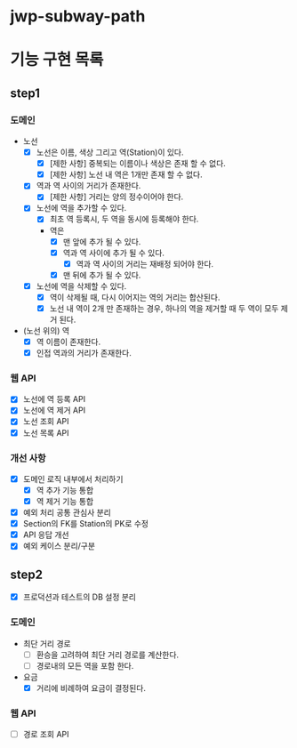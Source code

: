# jwp-subway-path

# 기능 구현 목록

## step1

### 도메인

- 노선
    - [x] 노선은 이름, 색상 그리고 역(Station)이 있다.
        - [x] [제한 사항] 중복되는 이름이나 색상은 존재 할 수 없다.
        - [x] [제한 사항] 노선 내 역은 1개만 존재 할 수 없다.
    - [x] 역과 역 사이의 거리가 존재한다.
        - [x] [제한 사항] 거리는 양의 정수이어야 한다.
    - [x] 노선에 역을 추가할 수 있다.
        - [x] 최초 역 등록시, 두 역을 동시에 등록해야 한다.
        - 역은
            - [x] 맨 앞에 추가 될 수 있다.
            - [x] 역과 역 사이에 추가 될 수 있다.
                - [x] 역과 역 사이의 거리는 재배정 되어야 한다.
            - [x] 맨 뒤에 추가 될 수 있다.
    - [x] 노선에 역을 삭제할 수 있다.
        - [x] 역이 삭제될 때, 다시 이어지는 역의 거리는 합산된다.
        - [x] 노선 내 역이 2개 만 존재하는 경우, 하나의 역을 제거할 때 두 역이 모두 제거 된다.

- (노선 위의) 역
    - [x] 역 이름이 존재한다.
    - [x] 인접 역과의 거리가 존재한다.

### 웹 API

- [x] 노선에 역 등록 API
- [x] 노선에 역 제거 API
- [x] 노선 조회 API
- [x] 노선 목록 API

### 개선 사항

- [x] 도메인 로직 내부에서 처리하기
    - [x] 역 추가 기능 통합
    - [x] 역 제거 기능 통합
- [x] 예외 처리 공통 관심사 분리
- [x] Section의 FK를 Station의 PK로 수정
- [x] API 응답 개선
- [x] 예외 케이스 분리/구분

## step2

- [x] 프로덕션과 테스트의 DB 설정 분리

### 도메인

- 최단 거리 경로
    - [ ] 환승을 고려하여 최단 거리 경로를 계산한다.
    - [ ] 경로내의 모든 역을 포함 한다.

- 요금
    - [x] 거리에 비례하여 요금이 결정된다.

### 웹 API

- [ ] 경로 조회 API
